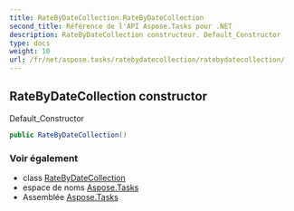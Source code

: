 ```yaml
---
title: RateByDateCollection.RateByDateCollection
second_title: Référence de l'API Aspose.Tasks pour .NET
description: RateByDateCollection constructeur. Default_Constructor
type: docs
weight: 10
url: /fr/net/aspose.tasks/ratebydatecollection/ratebydatecollection/
---
```

## RateByDateCollection constructor

Default_Constructor

```csharp
public RateByDateCollection()
```

### Voir également

* class [RateByDateCollection](../)
* espace de noms [Aspose.Tasks](../../ratebydatecollection/)
* Assemblée [Aspose.Tasks](../../../)


